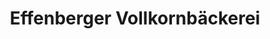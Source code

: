 ---
title: "Effenberger Vollkornbäckerei"
url: /hamburg/effenberger-vollkornbaeckerei/
shop: Bäckerei
---